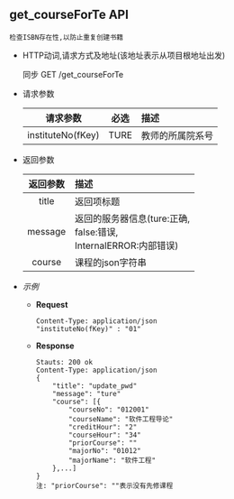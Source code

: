 ## get_courseForTe API

    检查ISBN存在性,以防止重复创建书籍

- HTTP动词,请求方式及地址(该地址表示从项目根地址出发)
 
    同步 GET /get_courseForTe

- 请求参数
 
    |请求参数|必选|描述|
    |:-------:|:---:|:-----|
    |instituteNo(fKey)|TURE|教师的所属院系号|

- 返回参数
 
    |返回参数|描述|
    |:-------:|:-----|
    |title|返回项标题|
    |message|返回的服务器信息(ture:正确,<br>false:错误,<br>InternalERROR:内部错误)|
    |course|课程的json字符串|

- *示例*
    - **Request**
        ~~~
        Content-Type: application/json
        "instituteNo(fKey)" : "01"
        ~~~
    - **Response**
        ~~~
        Stauts: 200 ok
        Content-Type: application/json
        {
            "title": "update_pwd"
            "message": "ture"
            "course": [{
                "courseNo": "012001"
                "courseName": "软件工程导论"
                "creditHour": "2"
                "courseHour": "34"
                "priorCourse": ""
                "majorNo": "01012"
                "majorName": "软件工程"
            },...]
        }
        注: "priorCourse": ""表示没有先修课程
        ~~~